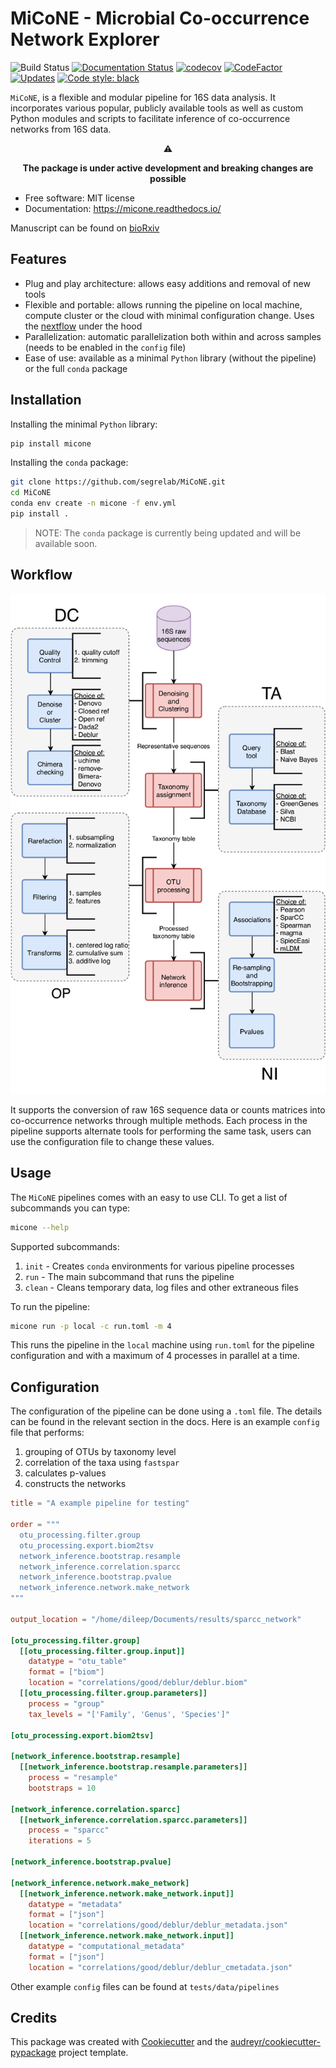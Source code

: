 # MiCoNE - Microbial Co-occurrence Network Explorer

![Build Status](https://github.com/segrelab/MiCoNE/workflows/build/badge.svg)
[![Documentation Status](https://readthedocs.org/projects/micone/badge/?version=latest)](https://micone.readthedocs.io/en/latest/?badge=latest)
[![codecov](https://codecov.io/gh/segrelab/MiCoNE/branch/master/graph/badge.svg?token=2tKiI0lUJb)](https://codecov.io/gh/segrelab/MiCoNE)
[![CodeFactor](https://www.codefactor.io/repository/github/segrelab/micone/badge)](https://www.codefactor.io/repository/github/segrelab/micone)
[![Updates](https://pyup.io/repos/github/segrelab/MiCoNE/shield.svg)](https://pyup.io/repos/github/segrelab/MiCoNE/)
[![Code style: black](https://img.shields.io/badge/code%20style-black-000000.svg)](https://github.com/ambv/black)

`MiCoNE`, is a flexible and modular pipeline for 16S data analysis.
It incorporates various popular, publicly available tools as well as custom Python modules and scripts to facilitate inference of co-occurrence networks from 16S data.

<div align="center">
⚠️ <p><strong>The package is under active development and breaking changes are possible</strong></p>
</div>

-   Free software: MIT license
-   Documentation: <https://micone.readthedocs.io/>

Manuscript can be found on [bioRxiv](https://www.biorxiv.org/content/10.1101/2020.09.23.309781v2)

## Features

-   Plug and play architecture: allows easy additions and removal of new tools
-   Flexible and portable: allows running the pipeline on local machine, compute cluster or the cloud with minimal configuration change. Uses the [nextflow](www.nextflow.io) under the hood
-   Parallelization: automatic parallelization both within and across samples (needs to be enabled in the `config` file)
-   Ease of use: available as a minimal `Python` library (without the pipeline) or the full `conda` package

## Installation

Installing the minimal `Python` library:

```sh
pip install micone
```

Installing the `conda` package:

```sh
git clone https://github.com/segrelab/MiCoNE.git
cd MiCoNE
conda env create -n micone -f env.yml
pip install .
```

> NOTE:
> The `conda` package is currently being updated and will be available soon.

## Workflow

![pipeline](assets/pipeline.png)

It supports the conversion of raw 16S sequence data or counts matrices into co-occurrence networks through multiple methods. Each process in the pipeline supports alternate tools for performing the same task, users can use the configuration file to change these values.

## Usage

The `MiCoNE` pipelines comes with an easy to use CLI. To get a list of subcommands you can type:

```bash
micone --help
```

Supported subcommands:

1. `init` - Creates `conda` environments for various pipeline processes
2. `run` - The main subcommand that runs the pipeline
3. `clean` - Cleans temporary data, log files and other extraneous files

To run the pipeline:

```bash
micone run -p local -c run.toml -m 4
```

This runs the pipeline in the `local` machine using `run.toml` for the pipeline configuration and with a maximum of 4 processes in parallel at a time.

## Configuration

The configuration of the pipeline can be done using a `.toml` file.
The details can be found in the relevant section in the docs.
Here is an example `config` file that performs:

1. grouping of OTUs by taxonomy level
2. correlation of the taxa using `fastspar`
3. calculates p-values
4. constructs the networks

```toml
title = "A example pipeline for testing"

order = """
  otu_processing.filter.group
  otu_processing.export.biom2tsv
  network_inference.bootstrap.resample
  network_inference.correlation.sparcc
  network_inference.bootstrap.pvalue
  network_inference.network.make_network
"""

output_location = "/home/dileep/Documents/results/sparcc_network"

[otu_processing.filter.group]
  [[otu_processing.filter.group.input]]
    datatype = "otu_table"
    format = ["biom"]
    location = "correlations/good/deblur/deblur.biom"
  [[otu_processing.filter.group.parameters]]
    process = "group"
    tax_levels = "['Family', 'Genus', 'Species']"

[otu_processing.export.biom2tsv]

[network_inference.bootstrap.resample]
  [[network_inference.bootstrap.resample.parameters]]
    process = "resample"
    bootstraps = 10

[network_inference.correlation.sparcc]
  [[network_inference.correlation.sparcc.parameters]]
    process = "sparcc"
    iterations = 5

[network_inference.bootstrap.pvalue]

[network_inference.network.make_network]
  [[network_inference.network.make_network.input]]
    datatype = "metadata"
    format = ["json"]
    location = "correlations/good/deblur/deblur_metadata.json"
  [[network_inference.network.make_network.input]]
    datatype = "computational_metadata"
    format = ["json"]
    location = "correlations/good/deblur/deblur_cmetadata.json"
```

Other example `config` files can be found at `tests/data/pipelines`

## Credits

This package was created with [Cookiecutter](https://github.com/audreyr/cookiecutter) and the [audreyr/cookiecutter-pypackage](https://github.com/audreyr/cookiecutter-pypackage) project template.
